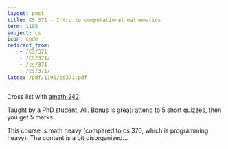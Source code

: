 ```yaml
---
layout: post
title: CS 371 - Intro to computational mathematics
term: 1195
subject: cs
icon: code
redirect_from:
    - /CS/371
    - /CS/371/
    - /cs/371
    - /cs/371/
latex: /pdf/1195/cs371.pdf
---
```


Cross list with [amath 242](../AMATH242).

Taught by a PhD student, [Ali](http://www.math.uwaterloo.ca/~aasivas/). Bonus is great: attend to 5 short quizzes, then you get 5 marks.

This course is math heavy (compared to cs 370, which is programming heavy). The content is a bit disorganized...
